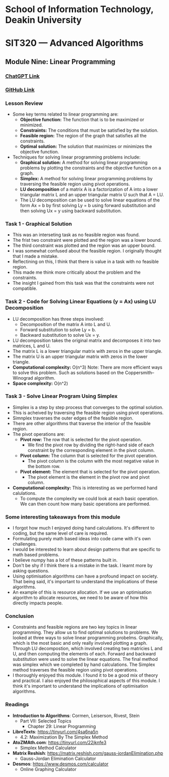 # School of Information Technology, Deakin University
# SIT320 — Advanced Algorithms
## Module Nine: Linear Programming

### [ChatGPT Link](https://chat.openai.com/share/cc87a452-8f00-422a-b5e9-2e3c93f623d8)
### [GitHub Link](https://github.com/bennyp85/sit320-advanced-algorithms/tree/master/module%209)
### Lesson Review
- Some key terms related to linear programming are:
    - **Objective function:** The function that is to be maximized or minimized.
    - **Constraints:** The conditions that must be satisfied by the solution.
    - **Feasible region:** The region of the graph that satisfies all the constraints.
    - **Optimal solution:** The solution that maximizes or minimizes the objective function.
- Techniques for solving linear programming problems include:
    - **Graphical solution:** A method for solving linear programming problems by plotting the constraints and the objective function on a graph.
    - **Simplex:** A method for solving linear programming problems by traversing the feasible region using pivot operations.
    - **LU decomposition** of a matrix A is a factorization of A into a lower triangular matrix L and an upper triangular matrix U such that A = LU.
    - The LU decomposition can be used to solve linear equations of the form Ax = b by first solving Ly = b using forward substitution and then solving Ux = y using backward substitution.

### Task 1 - Graphical Solution
- This was an interseting task as no feasible region was found.
- The frist two constraint were plotted and the region was a lower bound.
- The third constraint was plotted and the region was an upper bound.
- I was somewhat confused about the feasible region. I originally thought that I made a mistake.
- Reflectining on this, I think that there is value in a task with no feasible region.
- This made me think more critically about the problem and the constraints.
- The insight I gained from this task was that the constraints were not compatible.

### Task 2 - Code for Solving Linear Equations (y = Ax) using LU Decomposition
- LU decomposition has three steps involved:
    - Decomposition of the matrix A into L and U.
    - Forward substitution to solve Ly = b.
    - Backward substitution to solve Ux = y.
- LU decomposition takes the original matrix and decomposes it into two matrices, L and U.
- The matrix L is a lower triangular matrix with zeros in the upper triangle.   
- The matrix U is an upper triangular matrix with zeros in the lower triangle.
- **Computational complexity:** O(n^3) Note: There are more efficient ways to solve this problem. Such as solutions based on the Coppersmith–Winograd algorithm.
- **Space complexity:** O(n^2)

### Task 3 - Solve Linear Program Using Simplex
- Simplex is a step by step process that converges to the optimal solution.
- This is acheived by traversing the feasible region using pivot operations.
- Simnplex traverses the outer edges of the feasible region.
- There are other algorithms that traverse the interior of the feasible region.
- The pivot operations are:
    - **Pivot row:** The row that is selected for the pivot operation.
        - We find the pivot row by dividing the right-hand side of each constraint by the corresponding element in the pivot column.
    - **Pivot column:** The column that is selected for the pivot operation.
        - The pivot column is the column with the most negative value in the bottom row.
    - **Pivot element:** The element that is selected for the pivot operation.
        - The pivot element is the element in the pivot row and pivot column.
- **Computational complexity:** This is interesting as we performed hand calulations.
    - To compute the complexity we could look at each basic operation. We can then count how many basic operations are performed.

### Some interesting takeaways from this module
- I forgot how much I enjoyed doing hand calculations. It's different to coding, but the same level of care is required.
- Formulating purely math based ideas into code came with it's own challenges.
- I would be interested to learn about design patterns that are specific to math based problems.
- I believe numpy has a lot of these patterns built in.
- Don't be shy if I think there is a mistake in the task. I learnt more by asking questions. 
- Using optimisation algorithms can have a profound impact on society. That being said, it's important to understand the implications of these algorithms.
- An example of this is resource allocation. If we use an optimisation algorithm to allocate resources, we need to be aware of how this directly impacts people.

### Conclusion
- Constraints and feasible regions are two key topics in linear programming. They allow us to find optimal solutions to problems. We looked at three ways to solve linear programming probelms. Graphically, which is the most basic and only really involved plotting a graph. Through LU decompostion, which involved creating two matricies L and U, and then computing the elements of each. Forward and backward substitution were used to solve the linear equations. The final method was simplex which we completed by hand calculations. The Simplex method traverses the feasible region using pivot operations.
- I thoroughly enjoyed this module. I found it to be a good mix of theory and practical. I also enjoyed the philosophical aspects of this module. I think it's important to understand the implications of optimisation algorithms. 
### Readings
- **Introduction to Algorithms**: Cormen, Leiserson, Rivest, Stein
    - Part VII: Selected Topics
        - Chapter 29: Linear Programming
- **LibreTexts**: https://tinyurl.com/4sa6na5n
    - 4.2: Maximization By The Simplex Method
- **AtoZMAth.com**: https://tinyurl.com/22jknfe3
    - Simplex Method Calculator
- **Matrix Reshish**: https://matrix.reshish.com/gauss-jordanElimination.php
    - Gauss-Jordan Elimination Calculator
- **Desmos**: https://www.desmos.com/calculator
    - Online Graphing Calculator